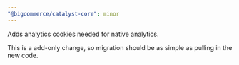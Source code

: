 ```yaml
---
"@bigcommerce/catalyst-core": minor
---
```


Adds analytics cookies needed for native analytics.

This is a add-only change, so migration should be as simple as pulling in the new code.
